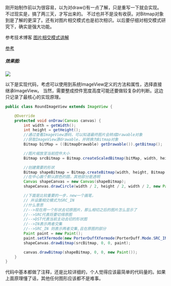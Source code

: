 刚开始制作前以为很容易，以为对draw()有一点了解，只是重写一下就会实现。不过现实是，搞了两三天，才写出来的。
不过也并不是没有收获。对Bitmap对象到是了解的更深了。还有对图片相交模式也是初次相识。以后要仔细对相交模式研究下，确实是强大功能。

参考技术博客
[图片相交模式讲解](http://mobile.51cto.com/aprogram-452090.htm "")

[参考](http://blog.csdn.net/alan_biao/article/details/17379925 "")

##### 效果图:
![](http://osswb.oss-cn-shanghai.aliyuncs.com/image/20160607211313.jpg)

以下是实现代码，考虑可以使用到系统ImageView定义的方法和属性，选择直接继承ImageView。
当然，需要整成控件宽度高度可能还要做较复杂的判断。这边只记录了最核心的实现原理。
```java
public class RoundImageView extends ImageView {

    @Override
    protected void onDraw(Canvas canvas) {
        int width = getWidth();
        int height = getHeight();
        //通过查看ImageView源码，可以知道最终图片会转成Drawable对象
        //获取ImageView源drawable，并转换为Bitmap对象
        Bitmap bitMap = ((BitmapDrawable) getDrawable()).getBitmap();

        //图片缩放至当前控件大小
        Bitmap srcBitmap = Bitmap.createScaledBitmap(bitMap, width, height, true);

        //创建需要的形状
        Bitmap shapeBitmap = Bitmap.createBitmap(width, height, Bitmap.Config.ARGB_8888);
        //在中心画个默认颜色的圆，其他部分是透明
        Canvas shapeCanvas = new Canvas(shapeBitmap);
        shapeCanvas.drawCircle(width / 2, height / 2, width / 2, new Paint());

        //下面是比较重要的一步，new一个画笔，
        // 并设置相交模式为SRC_IN
        //什么意思
        //-->现在用一个形状去切原图片，那么相切之后的图片怎么显示了
        //-->SRC代表将要切得原图
        //-->DST代表当前主动去切的形状图
        //-->IN表示两者交集
        //-->SRC_IN 则表示两者交集,且在原图的部分
        Paint paint = new Paint();
        paint.setXfermode(new PorterDuffXfermode(PorterDuff.Mode.SRC_IN));
        shapeCanvas.drawBitmap(srcBitmap, 0, 0, paint);

        canvas.drawBitmap(shapeBitmap, 0, 0, new Paint());
    }
}

```
代码中基本都做了注释，还是比较详细的，个人觉得应该最简单的代码量的。如果上面原理懂了话，其他任何图形应该都不是难事。


